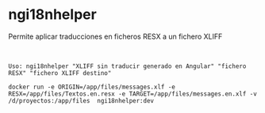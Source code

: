 # ngi18nhelper
Permite aplicar traducciones en ficheros RESX a un fichero XLIFF

<br>

<code>
Uso: ngi18nhelper "XLIFF sin traducir generado en Angular" "fichero RESX" "fichero XLIFF destino"
</code>

<code>
docker run -e ORIGIN=/app/files/messages.xlf -e RESX=/app/files/Textos.en.resx -e TARGET=/app/files/messages.en.xlf -v /d/proyectos:/app/files  ngi18nhelper:dev
</code>

